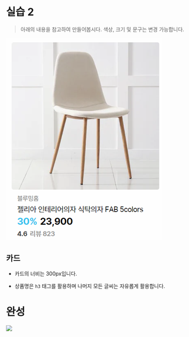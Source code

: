 # 실습 2

> 아래의 내용을 참고하여 만들어봅시다. 색상, 크기 및 문구는 변경 가능합니다.

![README](README.png)

## 카드

* 카드의 너비는 300px입니다.

* 상품명은 `h3` 태그를 활용하며 나머지 모든 글씨는 자유롭게 활용합니다.

# 완성

<img src="스크린샷 2022-08-31 오후 9.46.10-1950223.png" >
